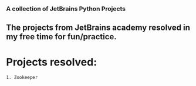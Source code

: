 ### A collection of JetBrains Python Projects

## The projects from JetBrains academy resolved in my free time for fun/practice.

# Projects resolved:
	1. Zookeeper
